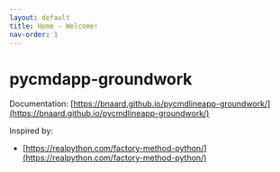 ```yaml
---
layout: default
title: Home - Welcome!
nav-order: 1
---
```

<!-- markdownlint-disable MD025 -->

# pycmdapp-groundwork

Documentation: [https://bnaard.github.io/pycmdlineapp-groundwork/](https://bnaard.github.io/pycmdlineapp-groundwork/)

Inspired by:

- [https://realpython.com/factory-method-python/](https://realpython.com/factory-method-python/)
